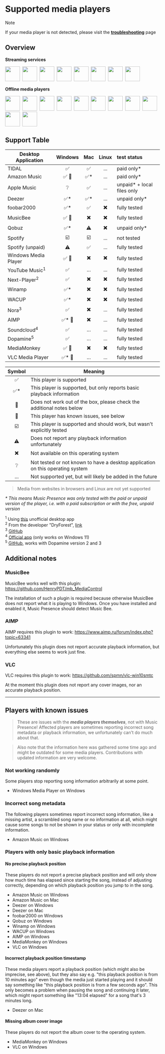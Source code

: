 # Supported media players

> [!NOTE]
> If your media player is not detected,
please visit the [**troubleshooting**](./troubleshooting.md) page

## Overview

**Streaming services**

<span><a href="https://tidal.com"><img title="TIDAL" alt="" height="48" src="https://live.musicpresence.app/v2/tidal.ico"></a></span>&nbsp;
<span><a href="https://www.qobuz.com"><img title="Qobuz" alt="" height="48" src="https://live.musicpresence.app/v2/qobuz.ico"></a></span>&nbsp;
<span><a href="https://spotify.com"><img title="Spotify" alt="" height="48" src="https://live.musicpresence.app/v2/spotify.ico"></a></span>&nbsp;
<span><a href="https://www.deezer.com"><img title="Deezer" alt="" height="48" src="https://live.musicpresence.app/v2/deezer.ico"></a></span>&nbsp;
<span><a href="https://www.amazon.com/music"><img title="Amazon Music" alt="" height="48" src="https://live.musicpresence.app/v2/amazon-music.ico"></a></span>&nbsp;
<span><a href="https://music.apple.com"><img title="Apple Music" alt="" height="48" src="https://live.musicpresence.app/v2/apple-music.ico"></a></span>&nbsp;
<span><a href="https://th-ch.github.io/youtube-music/"><img title="YouTube Music (Unofficial Desktop)" alt="" height="48" src="https://live.musicpresence.app/v2/youtube-music.ico"></a></span>&nbsp;
<span><a href="https://apps.microsoft.com/detail/9nvjbt29b36l"><img title="SoundCloud" alt="" height="48" src="https://live.musicpresence.app/v2/soundcloud.ico"></a></span>&nbsp;

**Offline media players**

<span><a href="https://www.foobar2000.org"><img title="foobar2000" alt="" height="48" src="https://live.musicpresence.app/v2/foobar2000.ico"></a></span>&nbsp;
<span><a href="https://www.getmusicbee.com"><img title="MusicBee" alt="" height="48" src="https://live.musicpresence.app/v2/musicbee.ico"></a></span>&nbsp;
<span><a href="https://winamp.com/"><img title="Winamp" alt="" height="48" src="https://live.musicpresence.app/v2/winamp.ico"></a></span>&nbsp;
<span><a href="https://getwacup.com/"><img title="WACUP" alt="" height="48" src="https://live.musicpresence.app/v2/wacup.ico"></a></span>&nbsp;
<span><a href="https://www.videolan.org/vlc"><img title="VLC Media Player" alt="" height="48" src="https://live.musicpresence.app/v2/vlc.ico"></a></span>&nbsp;
<span><a href="https://www.aimp.ru"><img title="AIMP" alt="" height="48" src="https://live.musicpresence.app/v2/aimp.ico"></a></span>&nbsp;
<span><a href="https://www.mediamonkey.com"><img title="MediaMonkey" alt="" height="48" src="https://live.musicpresence.app/v2/mediamonkey.ico"></a></span>&nbsp;
<span><a href="https://en.wikipedia.org/wiki/Windows_Media_Player_(2022)"><img title="Windows Media Player" alt="" height="48" src="https://live.musicpresence.app/v2/windows-media-player.ico"></a></span>&nbsp;
<span><a href="https://github.com/Sandakan/Nora"><img title="Nora Music" alt="" height="48" src="https://live.musicpresence.app/v2/nora.ico"></a></span>&nbsp;
<span><a href="https://apps.microsoft.com/detail/9nblggh67n4f"><img title="Next-Player (DryForest)" alt="" height="48" src="https://live.musicpresence.app/v2/next-player.ico"></a></span>&nbsp;
<span><a href="https://github.com/digimezzo/dopamine"><img title="Dopamine" alt="" height="48" src="https://live.musicpresence.app/v2/dopamine.ico"></a></span>&nbsp;

## Support Table

| Desktop Application       |                   Windows                   |           Mac            |          Linux           | test status                |
|---------------------------|:-------------------------------------------:|:------------------------:|:------------------------:|:---------------------------|
| TIDAL                     |             :white_check_mark:              |    :white_check_mark:    |           ...            | paid only*                 |
| Amazon Music              | :white_check_mark: :face_with_head_bandage: |   :white_check_mark:*    |           ...            | paid only*                 |
| Apple Music               |               :grey_question:               |    :white_check_mark:    |           ...            | unpaid* + local files only |
| Deezer                    |             :white_check_mark:*             |   :white_check_mark:*    |           ...            | unpaid only*               |
| foobar2000                |             :white_check_mark:*             |    :white_check_mark:    | :heavy_multiplication_x: | fully tested               |
| MusicBee                  |         :white_check_mark: :pencil:         | :heavy_multiplication_x: | :heavy_multiplication_x: | fully tested               |
| Qobuz                     |             :white_check_mark:*             |        :warning:         | :heavy_multiplication_x: | unpaid only*               |
| Spotify                   |           :ballot_box_with_check:           | :ballot_box_with_check:  |           ...            | not tested                 |
| Spotify (unpaid)          |                  :warning:                  |    :white_check_mark:    |           ...            | fully tested               |
| Windows Media Player      | :white_check_mark: :face_with_head_bandage: | :heavy_multiplication_x: | :heavy_multiplication_x: | fully tested               |
| YouTube Music<sup>1</sup> |             :white_check_mark:              |           ...            |           ...            | fully tested               |
| Next-Player<sup>2</sup>   |             :white_check_mark:              | :heavy_multiplication_x: | :heavy_multiplication_x: | fully tested               |
| Winamp                    |             :white_check_mark:*             | :heavy_multiplication_x: | :heavy_multiplication_x: | fully tested               |
| WACUP                     |             :white_check_mark:*             | :heavy_multiplication_x: | :heavy_multiplication_x: | fully tested               |
| Nora<sup>3</sup>          |             :white_check_mark:              | :heavy_multiplication_x: |           ...            | fully tested               |
| AIMP                      |        :white_check_mark:* :pencil:         | :heavy_multiplication_x: |           ...            | fully tested               |
| Soundcloud<sup>4</sup>    |             :white_check_mark:              |           ...            |           ...            | fully tested               |
| Dopamine<sup>5</sup>      |             :white_check_mark:              |           ...            |           ...            | fully tested               |
| MediaMonkey               | :white_check_mark: :face_with_head_bandage: | :heavy_multiplication_x: | :heavy_multiplication_x: | fully tested               |
| VLC Media Player          |        :white_check_mark:* :pencil:         |           ...            |           ...            | fully tested               |

|          Symbol          | Meaning                                                                        |
|:------------------------:|--------------------------------------------------------------------------------|
|    :white_check_mark:    | This player is supported                                                       |
|   :white_check_mark:*    | This player is supported, but only reports basic playback information          |
|         :pencil:         | Does not work out of the box, please check the additional notes below          |
| :face_with_head_bandage: | This player has known issues, see below                                        |
| :ballot_box_with_check:  | This player is supported and should work, but wasn't explicitly tested         |
|        :warning:         | Does not report any playback information unfortunately                         |
| :heavy_multiplication_x: | Not available on this operating system                                         |
|     :grey_question:      | Not tested or not known to have a desktop application on this operating system |
|           ...            | Not supported yet, but will likely be added in the future                      |

> Media from websites in browsers and Linux are not yet supported

*\* This means Music Presence was only tested
with the paid or unpaid version of the player,
i.e. with a paid subscription or with the free, unpaid version*

<sup>1</sup> Using [this](https://github.com/th-ch/youtube-music) unofficial desktop app  
<sup>2</sup> From the developer "DryForest", [link](https://apps.microsoft.com/detail/9nblggh67n4f)  
<sup>3</sup> [GitHub](https://github.com/Sandakan/Nora)  
<sup>4</sup> [Official app](https://apps.microsoft.com/detail/9nvjbt29b36l) (only works on Windows 11)  
<sup>5</sup> [GitHub](https://github.com/digimezzo/dopamine), works with Dopamine version 2 and 3

## Additional notes

### MusicBee

MusicBee works well with this plugin:
https://github.com/HenryPDT/mb_MediaControl

The installation of such a plugin is required
because otherwise MusicBee does not report what it is playing to Windows.
Once you have installed and enabled it, Music Presence should detect Music Bee.

### AIMP

AIMP requires this plugin to work:
https://www.aimp.ru/forum/index.php?topic=63341

Unfortunately this plugin does not report accurate playback information,
but everything else seems to work just fine.

### VLC

VLC requires this plugin to work:
https://github.com/spmn/vlc-win10smtc

At the moment this plugin does not report any cover images,
nor an accurate playback position.

---

## Players with known issues

> These are issues with the ***media players themselves***,
> not with Music Presence!
> Affected players are sometimes reporting
> incorrect song metadata or playback information,
> we unfortunately can't do much about that.

> Also note that the information here was gathered some time ago
> and might be outdated for some media players.
> Contributions with updated information are very welcome.

### Not working randomly

Some players stop reporting song information arbitrarily at some point.

- Windows Media Player on Windows

### Incorrect song metadata

The following players sometimes report incorrect song information,
like a missing artist, a scrambled song name or no information at all,
which might cause some songs to not be shown in your status
or only with incomplete information.

- Amazon Music on Windows

### Players with only basic playback information

#### No precise playback position

These players do not report a precise playback position
and will only show how much time has elapsed since starting the song,
instead of adjusting correctly,
depending on which playback position you jump to in the song.

- Amazon Music on Windows
- Amazon Music on Mac
- Deezer on Windows
- Deezer on Mac
- foobar2000 on Windows
- Qobuz on Windows
- Winamp on Windows
- WACUP on Windows
- AIMP on Windows
- MediaMonkey on Windows
- VLC on Windows

#### Incorrect playback position timestamp

These media players report a playback position
(which might also be imprecise, see above),
but they also say e.g. "this playback position is from 10 minutes ago"
even though the media just started playing and it should say something like
"this playback position is from a few seconds ago".
This only becomes a problem when pausing the song and continuing it later,
which might report something like "13:04 elapsed"
for a song that's 3 minutes long.

- Deezer on Mac

#### Missing album cover image

These players do not report the album cover to the operating system.

- MediaMonkey on Windows
- VLC on Windows

